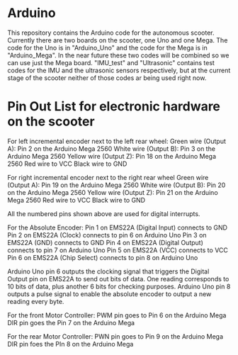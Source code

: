 # Arduino
This repository contains the Arduino code for the autonomous scooter. Currently there are two boards on the scooter, one Uno and one Mega. The code for the Uno is in "Arduino_Uno" and the code for the Mega is in "Arduino_Mega". In the near future these two codes will be combined so we can use just the Mega board. "IMU_test" and "Ultrasonic" contains test codes for the IMU and the ultrasonic sensors respectively, but at the current stage of the scooter neither of those codes ar being used right now.

# Pin Out List for electronic hardware on the scooter
For left incremental encoder next to the left rear wheel:
Green wire (Output A): Pin 2 on the Arduino Mega 2560
White wire (Output B): Pin 3 on the Arduino Mega 2560
Yellow wire (Output Z): Pin 18 on the Arduino Mega 2560
Red wire to VCC
Black wire to GND

For right incremental encoder next to the right rear wheel
Green wire (Output A): Pin 19 on the Arduino Mega 2560
White wire (Output B): Pin 20 on the Arduino Mega 2560
Yellow wire (Output Z): Pin 21 on the Arduino Mega 2560
Red wire to VCC
Black wire to GND

All the numbered pins shown above are used for digital interrupts.

For the Absolute Encoder:
Pin 1 on EMS22A (Digital Input) connects to GND
Pin 2 on EMS22A (Clock) connects to pin 6 on Arduino Uno
Pin 3 on EMS22A (GND) connects to GND
Pin 4 on EMS22A (Digital Output) connects to pin 7 on Arduino Uno
Pin 5 on EMS22A (VCC) connects to VCC
Pin 6 on EMS22A (Chip Select) connects to pin 8 on Arduino Uno

Arduino Uno pin 6 outputs the clocking signal that triggers the Digital Output pin on EMS22A to send out bits of data. One reading
corresponds to 10 bits of data, plus another 6 bits for checking purposes.
Arduino Uno pin 8 outputs a pulse signal to enable the absolute encoder to output a new reading every byte.

For the front Motor Controller:
PWM pin goes to Pin 6 on the Arduino Mega
DIR pin goes the Pin 7 on the Arduino Mega

For the rear Motor Controller:
PWN pin goes to Pin 9 on the Arduino Mega
DIR pin foes the PIn 8 on the Arduino Mega
